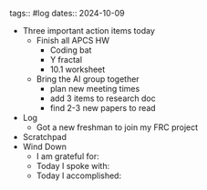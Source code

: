 tags:: #log 
dates:: 2024-10-09

- Three important action items today
	- Finish all APCS HW
		- Coding bat
		- Y fractal
		- 10.1 worksheet
	- Bring the AI group together
		- plan new meeting times
		- add 3 items to research doc
		- find 2-3 new papers to read
- Log
	- Got a new freshman to join my FRC project
- Scratchpad
- Wind Down
	- I am grateful for:
	- Today I spoke with:
	- Today I accomplished: